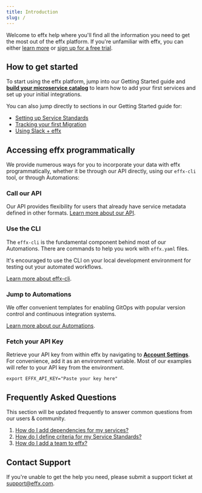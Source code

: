 ```yaml
---
title: Introduction
slug: /
---
```


Welcome to effx help where you'll find all the information you need to get the most out of the effx platform.  If you're unfamiliar with effx, you can either [learn more](https://effx.com) or [sign up for a free trial](https://app.effx.com/sign_up).

## How to get started

To start using the effx platform, jump into our Getting Started guide and [**build your microservice catalog**](first-service.md) to learn how to add your first services and set up your initial integrations.

You can also jump directly to sections in our Getting Started guide for:
- [Setting up Service Standards](first-standard.mdx)
- [Tracking your first Migration](first-migration.mdx)
- [Using Slack + effx](integrations.md#slack)

## Accessing effx programmatically

We provide numerous ways for you to incorporate your data with effx programmatically, whether it be through our API directly, using our `effx-cli` tool, or through Automations:

### Call our API

Our API provides flexibility for users that already have service metadata defined in other formats.  [Learn more about our API](api-overview.mdx).

### Use the CLI

The `effx-cli` is the fundamental component behind most of our Automations. There are commands to help you work with `effx.yaml` files.

It's encouraged to use the CLI on your local development environment for testing out your automated workflows.

[Learn more about effx-cli](cli-overview.mdx).

### Jump to Automations

We offer convenient templates for enabling GitOps with popular version control and continuous integration systems.

[Learn more about our Automations](automations-overview.mdx).

### Fetch your API Key

Retrieve your API key from within effx by navigating to [**Account Settings**](https://app.effx.com/account_settings). For convenience, add it as an environment variable.
Most of our examples will refer to your API key from the environment.

```shell
export EFFX_API_KEY="Paste your key here"
```


## Frequently Asked Questions

This section will be updated frequently to answer common questions from our users & community.

1. [How do I add dependencies for my services?](first-service.md#defining-service-dependencies)
2. [How do I define criteria for my Service Standards?](first-standard.mdx#service-standard-criteria)
3. [How do I add a team to effx?](first-team.mdx)


## Contact Support

If you're unable to get the help you need, please submit a support ticket at [support@effx.com](mailto:support@effx.com).
